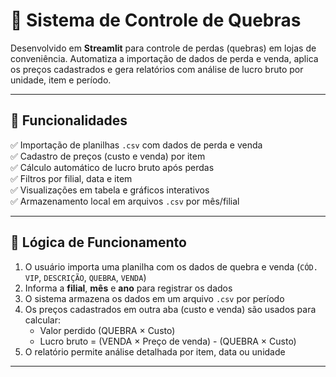 # 🧾 Sistema de Controle de Quebras

Desenvolvido em **Streamlit** para controle de perdas (quebras) em lojas de conveniência. Automatiza a importação de dados de perda e venda, aplica os preços cadastrados e gera relatórios com análise de lucro bruto por unidade, item e período.

---

## 📌 Funcionalidades

✅ Importação de planilhas `.csv` com dados de perda e venda  
✅ Cadastro de preços (custo e venda) por item  
✅ Cálculo automático de lucro bruto após perdas  
✅ Filtros por filial, data e item  
✅ Visualizações em tabela e gráficos interativos  
✅ Armazenamento local em arquivos `.csv` por mês/filial  

---

## 🧠 Lógica de Funcionamento

1. O usuário importa uma planilha com os dados de quebra e venda (`CÓD. VIP`, `DESCRIÇÃO`, `QUEBRA`, `VENDA`)
2. Informa a **filial**, **mês** e **ano** para registrar os dados
3. O sistema armazena os dados em um arquivo `.csv` por período
4. Os preços cadastrados em outra aba (custo e venda) são usados para calcular:
   - Valor perdido (QUEBRA × Custo)
   - Lucro bruto = (VENDA × Preço de venda) - (QUEBRA × Custo)
5. O relatório permite análise detalhada por item, data ou unidade

---



